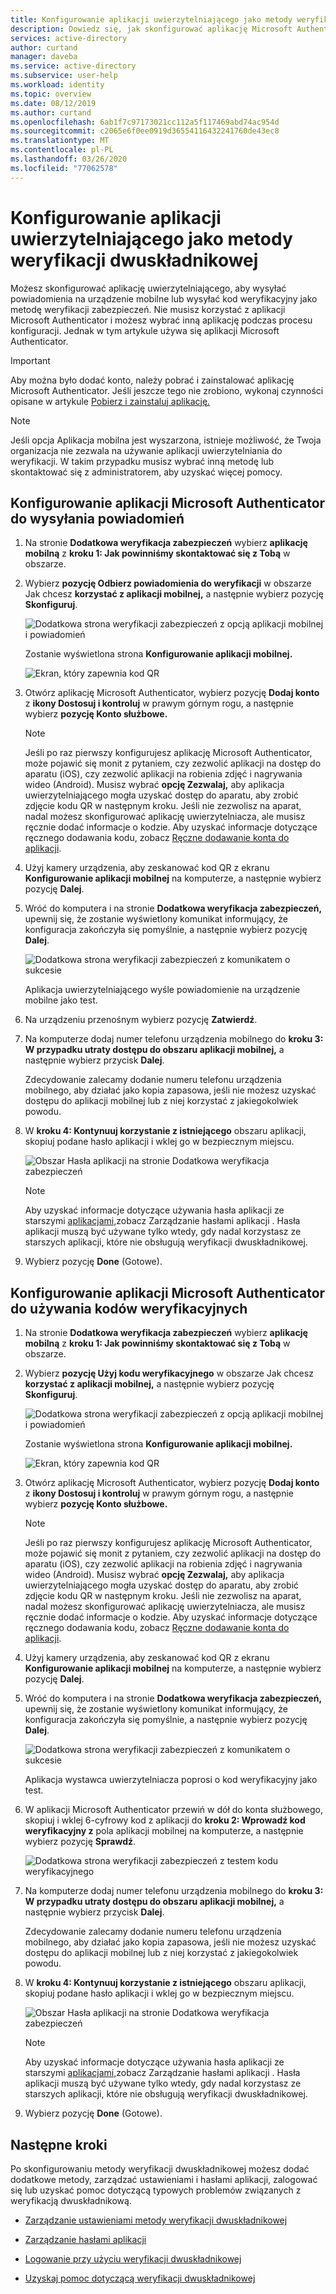 ```yaml
---
title: Konfigurowanie aplikacji uwierzytelniającego jako metody weryfikacji dwuskładnikowej — Azure Active Directory | Dokumenty firmy Microsoft
description: Dowiedz się, jak skonfigurować aplikację Microsoft Authenticator jako metodę weryfikacji dwuskładnikowej.
services: active-directory
author: curtand
manager: daveba
ms.service: active-directory
ms.subservice: user-help
ms.workload: identity
ms.topic: overview
ms.date: 08/12/2019
ms.author: curtand
ms.openlocfilehash: 6ab1f7c97173021cc112a5f117469abd74ac954d
ms.sourcegitcommit: c2065e6f0ee0919d36554116432241760de43ec8
ms.translationtype: MT
ms.contentlocale: pl-PL
ms.lasthandoff: 03/26/2020
ms.locfileid: "77062578"
---
```

# <a name="set-up-an-authenticator-app-as-your-two-factor-verification-method"></a>Konfigurowanie aplikacji uwierzytelniającego jako metody weryfikacji dwuskładnikowej

Możesz skonfigurować aplikację uwierzytelniającego, aby wysyłać powiadomienia na urządzenie mobilne lub wysyłać kod weryfikacyjny jako metodę weryfikacji zabezpieczeń. Nie musisz korzystać z aplikacji Microsoft Authenticator i możesz wybrać inną aplikację podczas procesu konfiguracji. Jednak w tym artykule używa się aplikacji Microsoft Authenticator.

>[!Important]
>Aby można było dodać konto, należy pobrać i zainstalować aplikację Microsoft Authenticator. Jeśli jeszcze tego nie zrobiono, wykonaj czynności opisane w artykule [Pobierz i zainstaluj aplikację.](user-help-auth-app-download-install.md)

>[!Note]
> Jeśli opcja Aplikacja mobilna jest wyszarzona, istnieje możliwość, że Twoja organizacja nie zezwala na używanie aplikacji uwierzytelniania do weryfikacji. W takim przypadku musisz wybrać inną metodę lub skontaktować się z administratorem, aby uzyskać więcej pomocy.

## <a name="set-up-the-microsoft-authenticator-app-to-send-notifications"></a>Konfigurowanie aplikacji Microsoft Authenticator do wysyłania powiadomień

1. Na stronie **Dodatkowa weryfikacja zabezpieczeń** wybierz **aplikację mobilną** z **kroku 1: Jak powinniśmy skontaktować się z Tobą** w obszarze.

2. Wybierz **pozycję Odbierz powiadomienia do weryfikacji** w obszarze Jak chcesz **korzystać z aplikacji mobilnej,** a następnie wybierz pozycję **Skonfiguruj**.

    ![Dodatkowa strona weryfikacji zabezpieczeń z opcją aplikacji mobilnej i powiadomień](media/multi-factor-authentication-verification-methods/multi-factor-authentication-auth-app-notification.png)

    Zostanie wyświetlona strona **Konfigurowanie aplikacji mobilnej.**

    ![Ekran, który zapewnia kod QR](media/multi-factor-authentication-verification-methods/multi-factor-authentication-auth-app-barcode.png)

3. Otwórz aplikację Microsoft Authenticator, wybierz pozycję **Dodaj konto** z **ikony Dostosuj i kontroluj** w prawym górnym rogu, a następnie wybierz **pozycję Konto służbowe.**

    >[!Note]
    >Jeśli po raz pierwszy konfigurujesz aplikację Microsoft Authenticator, może pojawić się monit z pytaniem, czy zezwolić aplikacji na dostęp do aparatu (iOS), czy zezwolić aplikacji na robienia zdjęć i nagrywania wideo (Android). Musisz wybrać **opcję Zezwalaj,** aby aplikacja uwierzytelniającego mogła uzyskać dostęp do aparatu, aby zrobić zdjęcie kodu QR w następnym kroku. Jeśli nie zezwolisz na aparat, nadal możesz skonfigurować aplikację uwierzytelniacza, ale musisz ręcznie dodać informacje o kodzie. Aby uzyskać informacje dotyczące ręcznego dodawania kodu, zobacz [Ręczne dodawanie konta do aplikacji](user-help-auth-app-add-account-manual.md).

4. Użyj kamery urządzenia, aby zeskanować kod QR z ekranu **Konfigurowanie aplikacji mobilnej** na komputerze, a następnie wybierz pozycję **Dalej**.

5. Wróć do komputera i na stronie **Dodatkowa weryfikacja zabezpieczeń,** upewnij się, że zostanie wyświetlony komunikat informujący, że konfiguracja zakończyła się pomyślnie, a następnie wybierz pozycję **Dalej**.

    ![Dodatkowa strona weryfikacji zabezpieczeń z komunikatem o sukcesie](media/multi-factor-authentication-verification-methods/multi-factor-authentication-auth-app-notification-confirm.png)

    Aplikacja uwierzytelniającego wyśle powiadomienie na urządzenie mobilne jako test.

6. Na urządzeniu przenośnym wybierz pozycję **Zatwierdź**.

7. Na komputerze dodaj numer telefonu urządzenia mobilnego do **kroku 3: W przypadku utraty dostępu do obszaru aplikacji mobilnej,** a następnie wybierz przycisk **Dalej**.

    Zdecydowanie zalecamy dodanie numeru telefonu urządzenia mobilnego, aby działać jako kopia zapasowa, jeśli nie możesz uzyskać dostępu do aplikacji mobilnej lub z niej korzystać z jakiegokolwiek powodu.

8. W **kroku 4: Kontynuuj korzystanie z istniejącego** obszaru aplikacji, skopiuj podane hasło aplikacji i wklej go w bezpiecznym miejscu.

    ![Obszar Hasła aplikacji na stronie Dodatkowa weryfikacja zabezpieczeń](media/multi-factor-authentication-verification-methods/multi-factor-authentication-app-passwords.png)

    >[!Note]
    >Aby uzyskać informacje dotyczące używania hasła aplikacji ze starszymi [aplikacjami,](multi-factor-authentication-end-user-app-passwords.md)zobacz Zarządzanie hasłami aplikacji . Hasła aplikacji muszą być używane tylko wtedy, gdy nadal korzystasz ze starszych aplikacji, które nie obsługują weryfikacji dwuskładnikowej.

9. Wybierz pozycję **Done** (Gotowe).

## <a name="set-up-the-microsoft-authenticator-app-to-use-verification-codes"></a>Konfigurowanie aplikacji Microsoft Authenticator do używania kodów weryfikacyjnych

1. Na stronie **Dodatkowa weryfikacja zabezpieczeń** wybierz **aplikację mobilną** z **kroku 1: Jak powinniśmy skontaktować się z Tobą** w obszarze.

2. Wybierz **pozycję Użyj kodu weryfikacyjnego** w obszarze Jak chcesz **korzystać z aplikacji mobilnej,** a następnie wybierz pozycję **Skonfiguruj**.

    ![Dodatkowa strona weryfikacji zabezpieczeń z opcją aplikacji mobilnej i powiadomień](media/multi-factor-authentication-verification-methods/multi-factor-authentication-auth-app-verification-code.png)

    Zostanie wyświetlona strona **Konfigurowanie aplikacji mobilnej.**

    ![Ekran, który zapewnia kod QR](media/multi-factor-authentication-verification-methods/multi-factor-authentication-auth-app-barcode.png)

3. Otwórz aplikację Microsoft Authenticator, wybierz pozycję **Dodaj konto** z **ikony Dostosuj i kontroluj** w prawym górnym rogu, a następnie wybierz **pozycję Konto służbowe.**

    >[!Note]
    >Jeśli po raz pierwszy konfigurujesz aplikację Microsoft Authenticator, może pojawić się monit z pytaniem, czy zezwolić aplikacji na dostęp do aparatu (iOS), czy zezwolić aplikacji na robienia zdjęć i nagrywania wideo (Android). Musisz wybrać **opcję Zezwalaj,** aby aplikacja uwierzytelniającego mogła uzyskać dostęp do aparatu, aby zrobić zdjęcie kodu QR w następnym kroku. Jeśli nie zezwolisz na aparat, nadal możesz skonfigurować aplikację uwierzytelniacza, ale musisz ręcznie dodać informacje o kodzie. Aby uzyskać informacje dotyczące ręcznego dodawania kodu, zobacz [Ręczne dodawanie konta do aplikacji](user-help-auth-app-add-account-manual.md).

4. Użyj kamery urządzenia, aby zeskanować kod QR z ekranu **Konfigurowanie aplikacji mobilnej** na komputerze, a następnie wybierz pozycję **Dalej**.

5. Wróć do komputera i na stronie **Dodatkowa weryfikacja zabezpieczeń,** upewnij się, że zostanie wyświetlony komunikat informujący, że konfiguracja zakończyła się pomyślnie, a następnie wybierz pozycję **Dalej**.

    ![Dodatkowa strona weryfikacji zabezpieczeń z komunikatem o sukcesie](media/multi-factor-authentication-verification-methods/multi-factor-authentication-auth-app-verification-confirm.png)

    Aplikacja wystawca uwierzytelniacza poprosi o kod weryfikacyjny jako test.

6. W aplikacji Microsoft Authenticator przewiń w dół do konta służbowego, skopiuj i wklej 6-cyfrowy kod z aplikacji do **kroku 2: Wprowadź kod weryfikacyjny z** pola aplikacji mobilnej na komputerze, a następnie wybierz pozycję **Sprawdź**.

    ![Dodatkowa strona weryfikacji zabezpieczeń z testem kodu weryfikacyjnego](media/multi-factor-authentication-verification-methods/multi-factor-authentication-auth-app-verification-test.png)

7. Na komputerze dodaj numer telefonu urządzenia mobilnego do **kroku 3: W przypadku utraty dostępu do obszaru aplikacji mobilnej,** a następnie wybierz przycisk **Dalej**.

    Zdecydowanie zalecamy dodanie numeru telefonu urządzenia mobilnego, aby działać jako kopia zapasowa, jeśli nie możesz uzyskać dostępu do aplikacji mobilnej lub z niej korzystać z jakiegokolwiek powodu.

8. W **kroku 4: Kontynuuj korzystanie z istniejącego** obszaru aplikacji, skopiuj podane hasło aplikacji i wklej go w bezpiecznym miejscu.

    ![Obszar Hasła aplikacji na stronie Dodatkowa weryfikacja zabezpieczeń](media/multi-factor-authentication-verification-methods/multi-factor-authentication-app-passwords.png)

    >[!Note]
    >Aby uzyskać informacje dotyczące używania hasła aplikacji ze starszymi [aplikacjami,](multi-factor-authentication-end-user-app-passwords.md)zobacz Zarządzanie hasłami aplikacji . Hasła aplikacji muszą być używane tylko wtedy, gdy nadal korzystasz ze starszych aplikacji, które nie obsługują weryfikacji dwuskładnikowej.

9. Wybierz pozycję **Done** (Gotowe).

## <a name="next-steps"></a>Następne kroki

Po skonfigurowaniu metody weryfikacji dwuskładnikowej możesz dodać dodatkowe metody, zarządzać ustawieniami i hasłami aplikacji, zalogować się lub uzyskać pomoc dotyczącą typowych problemów związanych z weryfikacją dwuskładnikową.

- [Zarządzanie ustawieniami metody weryfikacji dwuskładnikowej](multi-factor-authentication-end-user-manage-settings.md)

- [Zarządzanie hasłami aplikacji](multi-factor-authentication-end-user-app-passwords.md)

- [Logowanie przy użyciu weryfikacji dwuskładnikowej](multi-factor-authentication-end-user-signin.md)

- [Uzyskaj pomoc dotyczącą weryfikacji dwuskładnikowej](multi-factor-authentication-end-user-troubleshoot.md)
